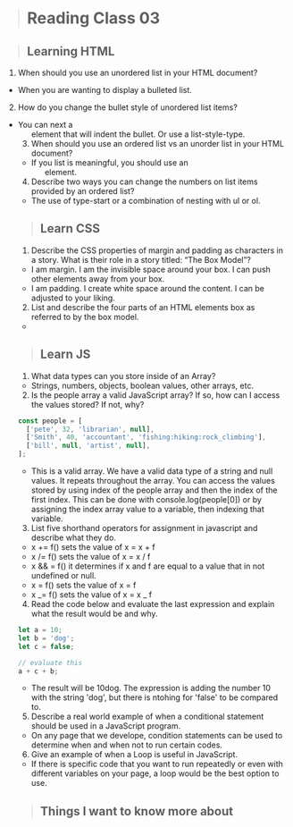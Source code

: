 > # Reading Class 03

> ## Learning HTML

1. When should you use an unordered list in your HTML document?

- When you are wanting to display a bulleted list.

2. How do you change the bullet style of unordered list items?

- You can next a <ul> element that will indent the bullet. Or use a list-style-type.

3. When should you use an ordered list vs an unorder list in your HTML document?

- If you list is meaningful, you should use an <ol> element.

4. Describe two ways you can change the numbers on list items provided by an ordered list?

- The use of type-start or a combination of nesting with ul or ol.

> ## Learn CSS

1. Describe the CSS properties of margin and padding as characters in a story. What is their role in a story titled: “The Box Model”?

- I am margin. I am the invisible space around your box. I can push other elements away from your box.

* I am padding. I create white space around the content. I can be adjusted to your liking.

2. List and describe the four parts of an HTML elements box as referred to by the box model.

-

> ## Learn JS

1. What data types can you store inside of an Array?

- Strings, numbers, objects, boolean values, other arrays, etc.

2. Is the people array a valid JavaScript array? If so, how can I access the values stored? If not, why?

```js
const people = [
  ['pete', 32, 'librarian', null],
  ['Smith', 40, 'accountant', 'fishing:hiking:rock_climbing'],
  ['bill', null, 'artist', null],
];
```

- This is a valid array. We have a valid data type of a string and null values. It repeats throughout the array. You can access the values stored by using index of the people array and then the index of the first index. This can be done with console.log(people[0]) or by assigning the index array value to a variable, then indexing that variable.

3. List five shorthand operators for assignment in javascript and describe what they do.

- x += f() sets the value of x = x + f
- x /= f() sets the value of x = x / f
- x && = f() it determines if x and f are equal to a value that in not undefined or null.
- x = f() sets the value of x = f
- x _= f() sets the value of x = x _ f

4. Read the code below and evaluate the last expression and explain what the result would be and why.

```js
let a = 10;
let b = 'dog';
let c = false;

// evaluate this
a + c + b;
```

- The result will be 10dog. The expression is adding the number 10 with the string 'dog', but there is ntohing for 'false' to be compared to.

5. Describe a real world example of when a conditional statement should be used in a JavaScript program.

- On any page that we develope, condition statements can be used to determine when and when not to run certain codes.

6. Give an example of when a Loop is useful in JavaScript.

- If there is specific code that you want to run repeatedly or even with different variables on your page, a loop would be the best option to use.

> ## Things I want to know more about
